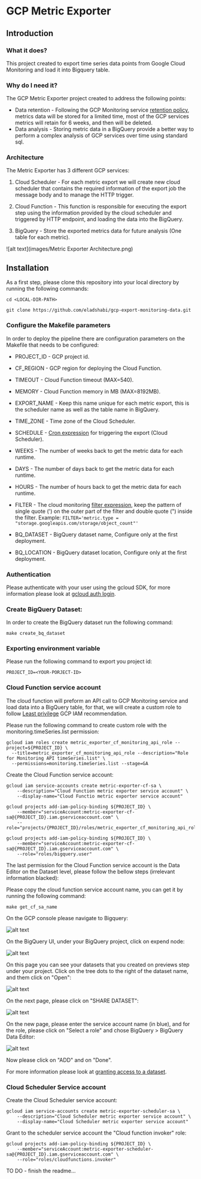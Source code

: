# GCP Metric Exporter

## Introduction

### What it does?

This project created to export time series data points from Google Cloud Monitoring and load it into Bigquery table.

### Why do I need it?

The GCP Metric Exporter project created to address the following points:

* Data retention - Following the GCP Monitoring service [retention policy](https://cloud.google.com/monitoring/quotas#data_retention_policy), metrics data will be stored for a limited time, most of the GCP services metrics will retain for 6 weeks, and then will be deleted. 
* Data analysis - Storing metric data in a BigQuery provide a better way to perform a complex analysis of GCP services over time using standard sql.

### Architecture 

The Metric Exporter has 3 different GCP services:

1) Cloud Scheduler - For each metric export we will create new cloud scheduler that contains the required information of the export job the message body and to manage the HTTP trigger.


2) Cloud Function - This function is responsible for executing the export step using the information provided by the cloud scheduler and triggered by HTTP endpoint, and loading the data into the BigQuery.


3) BigQuery - Store the exported metrics data for future analysis (One table for each metric).


![alt text](images/Metric Exporter Architecture.png)

## Installation
As a first step, please clone this repository into your local directory by running the following commands:

```
cd <LOCAL-DIR-PATH>
```

```
git clone https://github.com/eladshabi/gcp-export-monitoring-data.git
```

### Configure the Makefile parameters

In order to deploy the pipeline there are configuration parameters on the Makefile that needs to be configured:

- PROJECT_ID - GCP project id.

- CF_REGION - GCP region for deploying the Cloud Function.

- TIMEOUT - Cloud Function timeout (MAX=540).

- MEMORY - Cloud Function memory in MB (MAX=8192MB).

- EXPORT_NAME - Keep this name unique for each metric export, this is the scheduler name as well as the table name in BigQuery.

- TIME_ZONE - Time zone of the Cloud Scheduler.

- SCHEDULE - [Cron expression](https://cloud.google.com/scheduler/docs/configuring/cron-job-schedules) for triggering the export (Cloud Scheduler).

- WEEKS - The number of weeks back to get the metric data for each runtime.

- DAYS - The number of days back to get the metric data for each runtime.

- HOURS - The number of hours back to get the metric data for each runtime.

- FILTER - The cloud monitoring [filter expression](https://cloud.google.com/monitoring/api/v3/filters), keep the pattern of single quote (') on the outer part of the filter and double quote (") inside the filter. Example: ```FILTER='metric.type = "storage.googleapis.com/storage/object_count"'```

- BQ_DATASET - BigQuery dataset name, Configure only at the first deployment.

- BQ_LOCATION - BigQuery dataset location, Configure only at the first deployment.

### Authentication
Please authenticate with your user using the gcloud SDK, for more information please look at [gcloud auth login](https://cloud.google.com/sdk/gcloud/reference/auth/login).

### Create BigQuery Dataset:

In order to create the BigQuery dataset run the following command:

```make create_bq_dataset```

### Exporting environment variable

Please run the following command to export you project id:

```PROJECT_ID=<YOUR-PORJECT-ID>```

### Cloud Function service account

The cloud function will preform an API call to GCP Monitoring service and load data into a BigQuery table, for that, we will create a custom role to follow [Least privilege](https://cloud.google.com/iam/docs/using-iam-securely#least_privilege) GCP IAM recommendation.

Please run the following command to create custom role with the monitoring.timeSeries.list permission:
```
gcloud iam roles create metric_exporter_cf_monitoring_api_role --project=${PROJECT_ID} \
  --title=metric_exporter_cf_monitoring_api_role --description="Role for Monitoring API timeSeries.list" \
  --permissions=monitoring.timeSeries.list --stage=GA
```

Create the Cloud Function service account:

```
gcloud iam service-accounts create metric-exporter-cf-sa \
    --description="Cloud Function metric exporter service account" \
    --display-name="Cloud Functio metric exporter service account"
```

```
gcloud projects add-iam-policy-binding ${PROJECT_ID} \
    --member="serviceAccount:metric-exporter-cf-sa@{PROJECT_ID}.iam.gserviceaccount.com" \
    --role="projects/{PROJECT_ID}/roles/metric_exporter_cf_monitoring_api_role"
```

```
gcloud projects add-iam-policy-binding ${PROJECT_ID} \
    --member="serviceAccount:metric-exporter-cf-sa@{PROJECT_ID}.iam.gserviceaccount.com" \
    --role="roles/bigquery.user"
```

The last permission for the Cloud Function service account is the Data Editor on the Dataset level, please follow the bellow steps (irrelevant information blacked):

Please copy the cloud function service account name, you can get it by running the following command:

```make get_cf_sa_name```

On the GCP console please navigate to Bigquery:

![alt text](images/BQ_nav.png)

On the BigQuery UI, under your BigQuery project, click on expend node:

![alt text](images/BQ_project_expend.png)

On this page you can see your datasets that you created on previews step under your project. Click on the tree dots to the right of the dataset name, and them click on "Open":

![alt text](images/BQ_open_dataset.png)

On the next page, please click on "SHARE DATASET":

![alt text](images/BQ_share_dataset.png)

On the new page, please enter the service account name (in blue), and for the role, please click on "Select a role" and chose BigQuery > BigQuery Data Editor: 

![alt text](images/BQ_dataset_permissions.png)

Now please click on "ADD" and on "Done".

For more information please look at [granting access to a dataset](https://cloud.google.com/bigquery/docs/dataset-access-controls#granting_access_to_a_dataset).

### Cloud Scheduler Service account 
Create the Cloud Scheduler service account:

```
gcloud iam service-accounts create metric-exporter-scheduler-sa \
    --description="Cloud Scheduler metric exporter service account" \
    --display-name="Cloud Scheduler metric exporter service account"
```

Grant to the scheduler service account the "Cloud function invoker" role:

```
gcloud projects add-iam-policy-binding ${PROJECT_ID} \
    --member="serviceAccount:metric-exporter-scheduler-sa@{PROJECT_ID}.iam.gserviceaccount.com" \
    --role="roles/cloudfunctions.invoker"
```

TO DO - finish the readme...